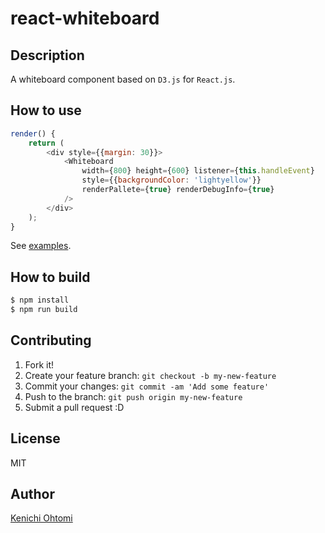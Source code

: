 # react-whiteboard

## Description

A whiteboard component based on `D3.js` for `React.js`.

## How to use

```javascript
render() {
    return (
        <div style={{margin: 30}}>
            <Whiteboard
                width={800} height={600} listener={this.handleEvent}
                style={{backgroundColor: 'lightyellow'}}
                renderPallete={true} renderDebugInfo={true}
            />
        </div>
    );
}
```
See [examples](examples).

## How to build

```bash
$ npm install
$ npm run build
```

## Contributing

1. Fork it!
1. Create your feature branch: `git checkout -b my-new-feature`
1. Commit your changes: `git commit -am 'Add some feature'`
1. Push to the branch: `git push origin my-new-feature`
1. Submit a pull request :D

## License

MIT

## Author

[Kenichi Ohtomi](https://github.com/ohtomi)
